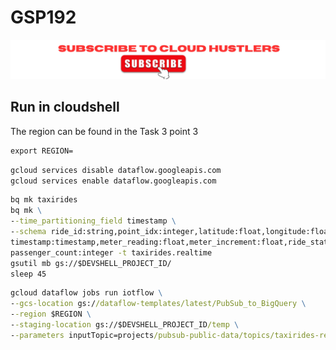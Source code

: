 # GSP192
[![](https://github.com/CodingWithHardik/CodingWithHardik/blob/main/img/subscribe_button.png)](https://www.youtube.com/@CloudHustlers)
## Run in cloudshell
The region can be found in the Task 3 point 3
```cmd
export REGION=
```
```cmd
gcloud services disable dataflow.googleapis.com
gcloud services enable dataflow.googleapis.com
```
```cmd
bq mk taxirides
bq mk \
--time_partitioning_field timestamp \
--schema ride_id:string,point_idx:integer,latitude:float,longitude:float,\
timestamp:timestamp,meter_reading:float,meter_increment:float,ride_status:string,\
passenger_count:integer -t taxirides.realtime
gsutil mb gs://$DEVSHELL_PROJECT_ID/
sleep 45
```
```cmd
gcloud dataflow jobs run iotflow \
--gcs-location gs://dataflow-templates/latest/PubSub_to_BigQuery \
--region $REGION \
--staging-location gs://$DEVSHELL_PROJECT_ID/temp \
--parameters inputTopic=projects/pubsub-public-data/topics/taxirides-realtime,outputTableSpec=$DEVSHELL_PROJECT_ID:taxirides.realtime
```
